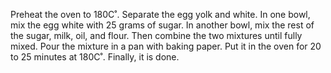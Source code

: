 Preheat the oven to 180C˚. Separate the egg yolk and white. In one bowl, mix the egg white with 25 grams of sugar. In another bowl, mix the rest of the sugar, milk, oil, and flour. Then combine the two mixtures until fully mixed. Pour the mixture in a pan with baking paper. Put it in the oven for 20 to 25 minutes at 180C˚. Finally, it is done.